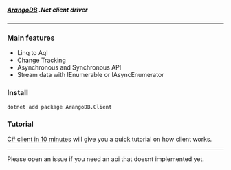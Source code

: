 ##### [ArangoDB](http://www.arangodb.net) .Net client driver 

<hr/>

### Main features
* Linq to Aql
* Change Tracking
* Asynchronous and Synchronous API
* Stream data with IEnumerable or IAsyncEnumerator 


### Install

```
dotnet add package ArangoDB.Client
```

### Tutorial

[C# client in 10 minutes](https://github.com/ra0o0f/arangoclient.net/blob/next/docs/tutorial/csharp-in-10-minutes.md)
will give you a quick tutorial on how client works.

<hr />

Please open an issue if you need an api that doesnt implemented yet.
